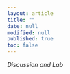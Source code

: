 ```yaml
---
layout: article
title: ""
date: null
modified: null
published: true
toc: false
---
```


*Discussion and Lab*

<!--

Assignment | Date Posted | Due Date
---------- | ----------- | --------
[Homework 1](http://enee459c.github.io/homeworks/hw1.pdf) | 09/11/15         | 09/18/15 11:59pm

-->


